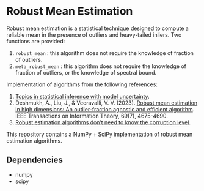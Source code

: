 # Robust Mean Estimation
Robust mean estimation is a statistical technique designed to compute a reliable mean in the presence of outliers and heavy-tailed inliers.
Two functions are provided:
1) `robust_mean` : this algorithm does not require the knowledge of fraction of outliers.
2) `meta_robust_mean` :  this algorithm does not require the knowledge of fraction of outliers, or the knowledge of spectral bound.
   
Implementation of algorithms from the following references:
1) [Topics in statistical inference with model uncertainty](https://www.ideals.illinois.edu/items/131409/bitstreams/436773/data.pdf).
2) Deshmukh, A., Liu, J., & Veeravalli, V. V. (2023). [Robust mean estimation in high dimensions: An outlier-fraction agnostic and efficient algorithm](https://arxiv.org/abs/2102.08573). IEEE Transactions on Information Theory, 69(7), 4675-4690.
3) [Robust estimation algorithms don’t need to know the corruption level](https://arxiv.org/pdf/2202.05453).

This repository contains a NumPy + SciPy implementation of robust mean estimation algorithms.

## Dependencies
- numpy
- scipy
